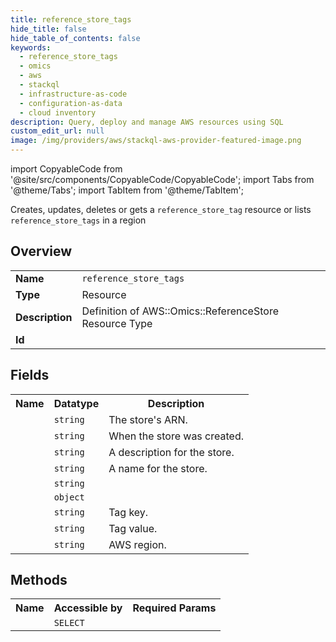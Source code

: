 ```yaml
---
title: reference_store_tags
hide_title: false
hide_table_of_contents: false
keywords:
  - reference_store_tags
  - omics
  - aws
  - stackql
  - infrastructure-as-code
  - configuration-as-data
  - cloud inventory
description: Query, deploy and manage AWS resources using SQL
custom_edit_url: null
image: /img/providers/aws/stackql-aws-provider-featured-image.png
---
```


import CopyableCode from '@site/src/components/CopyableCode/CopyableCode';
import Tabs from '@theme/Tabs';
import TabItem from '@theme/TabItem';

Creates, updates, deletes or gets a <code>reference_store_tag</code> resource or lists <code>reference_store_tags</code> in a region

## Overview
<table><tbody>
<tr><td><b>Name</b></td><td><code>reference_store_tags</code></td></tr>
<tr><td><b>Type</b></td><td>Resource</td></tr>
<tr><td><b>Description</b></td><td>Definition of AWS::Omics::ReferenceStore Resource Type</td></tr>
<tr><td><b>Id</b></td><td><CopyableCode code="aws.omics.reference_store_tags" /></td></tr>
</tbody></table>

## Fields
<table><tbody><tr><th>Name</th><th>Datatype</th><th>Description</th></tr><tr><td><CopyableCode code="arn" /></td><td><code>string</code></td><td>The store's ARN.</td></tr>
<tr><td><CopyableCode code="creation_time" /></td><td><code>string</code></td><td>When the store was created.</td></tr>
<tr><td><CopyableCode code="description" /></td><td><code>string</code></td><td>A description for the store.</td></tr>
<tr><td><CopyableCode code="name" /></td><td><code>string</code></td><td>A name for the store.</td></tr>
<tr><td><CopyableCode code="reference_store_id" /></td><td><code>string</code></td><td></td></tr>
<tr><td><CopyableCode code="sse_config" /></td><td><code>object</code></td><td></td></tr>
<tr><td><CopyableCode code="tag_key" /></td><td><code>string</code></td><td>Tag key.</td></tr>
<tr><td><CopyableCode code="tag_value" /></td><td><code>string</code></td><td>Tag value.</td></tr>
<tr><td><CopyableCode code="region" /></td><td><code>string</code></td><td>AWS region.</td></tr>
</tbody></table>

## Methods

<table><tbody>
  <tr>
    <th>Name</th>
    <th>Accessible by</th>
    <th>Required Params</th>
  </tr>
  <tr>
    <td><CopyableCode code="view" /></td>
    <td><code>SELECT</code></td>
    <td><CopyableCode code="region" /></td>
  </tr>
</tbody></table>








